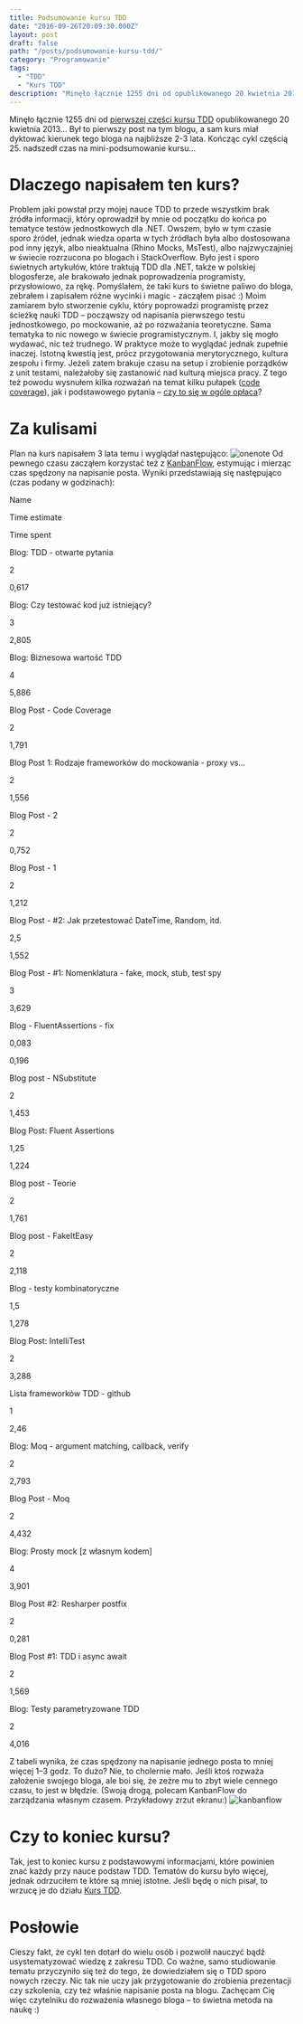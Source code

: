```yaml
---
title: Podsumowanie kursu TDD
date: "2016-09-26T20:09:30.000Z"
layout: post
draft: false
path: "/posts/podsumowanie-kursu-tdd/"
category: "Programowanie"
tags:
  - "TDD"
  - "Kurs TDD"
description: "Minęło łącznie 1255 dni od opublikowanego 20 kwietnia 2013… Był to pierwszy post na tym blogu, a sam kurs miał dyktować kierunek tego bloga na najbliższe 2-3 lata. Kończąc cykl częścią 25. nadszedł czas na mini-podsumowanie kursu…"
---
```


Minęło łącznie 1255 dni od [pierwszej części kursu TDD](http://dariuszwozniak.net/2013/04/20/kurs-tdd-czesc-1-wstep/) opublikowanego 20 kwietnia 2013… Był to pierwszy post na tym blogu, a sam kurs miał dyktować kierunek tego bloga na najbliższe 2-3 lata. Kończąc cykl częścią 25. nadszedł czas na mini-podsumowanie kursu…

# Dlaczego napisałem ten kurs?

Problem jaki powstał przy mojej nauce TDD to przede wszystkim brak źródła informacji, który oprowadził by mnie od początku do końca po tematyce testów jednostkowych dla .NET. Owszem, było w tym czasie sporo źródeł, jednak wiedza oparta w tych źródłach była albo dostosowana pod inny język, albo nieaktualna (Rhino Mocks, MsTest), albo najzwyczajniej w świecie rozrzucona po blogach i StackOverflow. Było jest i sporo świetnych artykułów, które traktują TDD dla .NET, także w polskiej blogosferze, ale brakowało jednak poprowadzenia programisty, przysłowiowo, za rękę. Pomyślałem, że taki kurs to świetne paliwo do bloga, zebrałem i zapisałem różne wycinki i magic - zacząłem pisać :) Moim zamiarem było stworzenie cyklu, który poprowadzi programistę przez ścieżkę nauki TDD – począwszy od napisania pierwszego testu jednostkowego, po mockowanie, aż po rozważania teoretyczne. Sama tematyka to nic nowego w świecie programistycznym. I, jakby się mogło wydawać, nic też trudnego. W praktyce może to wyglądać jednak zupełnie inaczej. Istotną kwestią jest, prócz przygotowania merytorycznego, kultura zespołu i firmy. Jeżeli zatem brakuje czasu na setup i zrobienie porządków z unit testami, należałoby się zastanowić nad kulturą miejsca pracy. Z tego też powodu wysnułem kilka rozważań na temat kilku pułapek ([code coverage](http://dariuszwozniak.net/2016/06/13/kurs-tdd-cz-22-pokrycie-kodu-testami-code-coverage/)), jak i podstawowego pytania – [czy to się w ogóle opłaca](http://dariuszwozniak.net/2016/07/15/kurs-tdd-cz-23-czy-to-sie-oplaca/)?

# Za kulisami

Plan na kurs napisałem 3 lata temu i wyglądał następująco: ![onenote](a99a777c-76b2-4bff-8889-d0e073dad4c7.png) Od pewnego czasu zacząłem korzystać też z [KanbanFlow](https://kanbanflow.com/), estymując i mierząc czas spędzony na napisanie posta. Wyniki przedstawiają się następująco (czas podany w godzinach):

Name

Time estimate

Time spent

Blog: TDD - otwarte pytania

2

0,617

Blog: Czy testować kod już istniejący?

3

2,805

Blog: Biznesowa wartość TDD

4

5,886

Blog Post - Code Coverage

2

1,791

Blog Post 1: Rodzaje frameworków do mockowania - proxy vs...

2

1,556

Blog Post - 2

2

0,752

Blog Post - 1

2

1,212

Blog Post - #2: Jak przetestować DateTime, Random, itd.

2,5

1,552

Blog Post - #1: Nomenklatura - fake, mock, stub, test spy

3

3,629

Blog - FluentAssertions - fix

0,083

0,196

Blog post - NSubstitute

2

1,453

Blog Post: Fluent Assertions

1,25

1,224

Blog post - Teorie

2

1,761

Blog post - FakeItEasy

2

2,118

Blog - testy kombinatoryczne

1,5

1,278

Blog Post: IntelliTest

2

3,288

Lista frameworków TDD - github

1

2,46

Blog: Moq - argument matching, callback, verify

2

2,793

Blog Post - Moq

2

4,432

Blog: Prosty mock \[z własnym kodem\]

4

3,901

Blog Post #2: Resharper postfix

2

0,281

Blog Post #1: TDD i async await

2

1,569

Blog: Testy parametryzowane TDD

2

4,016

Z tabeli wynika, że czas spędzony na napisanie jednego posta to mniej więcej 1–3 godz. To dużo? Nie, to cholernie mało. Jeśli ktoś rozważa założenie swojego bloga, ale boi się, że zeżre mu to zbyt wiele cennego czasu, to jest w błędzie. (Swoją drogą, polecam KanbanFlow do zarządzania własnym czasem. Przykładowy zrzut ekranu:) ![kanbanflow](c30106c3-b784-4c13-8c85-b371327fe46e.png)

# Czy to koniec kursu?

Tak, jest to koniec kursu z podstawowymi informacjami, które powinien znać każdy przy nauce podstaw TDD. Tematów do kursu było więcej, jednak odrzuciłem te które są mniej istotne. Jeśli będę o nich pisał, to wrzucę je do działu [Kurs TDD](https://dariuszwozniak.net/kurs-tdd/).

# Posłowie

Cieszy fakt, że cykl ten dotarł do wielu osób i pozwolił nauczyć bądź usystematyzować wiedzę z zakresu TDD. Co ważne, samo studiowanie tematu przyczyniło się też do tego, że dowiedziałem się o TDD sporo nowych rzeczy. Nic tak nie uczy jak przygotowanie do zrobienia prezentacji czy szkolenia, czy też właśnie napisanie posta na blogu. Zachęcam Cię więc czytelniku do rozważenia własnego bloga – to świetna metoda na naukę :)